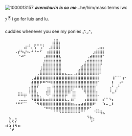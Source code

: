 
![1000013157](https://github.com/user-attachments/assets/36bd1cd6-5d22-456c-aa01-f109f3346a46)
𝒂𝒗𝒆𝒏𝒄𝒉𝒖𝒓𝒊𝒏 𝒊𝒔 𝒔𝒐 𝒎𝒆...he/him/masc terms iwc

ꫂ ၴႅၴ i go for luix and lu.

cuddles whenever you see my ponies ₍^.  ̫.^₎


⠀⠀⠀⠀⠀⠀⠀⠀⠀⠀⠀⠀⠀⠀⠀⣼⣿⡄⠀⠀⠀⠀⠀⠀⠀⠀⠀⠀⠀⠀⠀⠀⠀⠀⠀⠀⠀⠀⠀
⠀⠀⠀⠀⠀⠀⣴⠚⡄⢫⠉⢩⠃⠀⣰⣿⣿⡇⠀⠀⠀⠀⠀⠀⠀⠀⠀⠀⠀⢀⣤⡄⠀⠀⠀⠀⠀⠀⠀
⠀⠀⠀⠠⡞⠳⡜⠦⠚⠘⠒⠋⠀⢰⣿⣿⣿⡇⠀⠀⠀⠀⠀⠀⠀⠀⠀⠀⣰⣿⣿⡇⠀⠀⠀⠀⠀⠀⠀
⠀⠀⠀⠀⠈⠚⠁⠀⠀⠀⠀⠀⢠⣿⣿⣿⣿⣧⠀⠀⠀⠀⠀⠀⠀⠀⢠⣾⣿⣿⣿⠁⠀⠀⠀⠀⠀⠀⠀
⠀⠀⠀⠀⠀⠀⠀⠀⠀⠀⠀⠀⣼⣿⣿⣿⣿⣿⠀⠀⠀⠀⠀⠀⠀⣰⣿⣿⣿⣿⣿⠀⠀⠀⠀⠀⠀⠀⠀
⠀⠀⠀⠀⠀⠀⠀⠀⠀⠀⠀⢰⣿⣿⣿⣿⣿⣿⠀⠀⠀⠀⠀⢀⣾⣿⣿⣿⣿⣿⡇⠀⠀⠀⠀⠀⠀⠀⠀
⠀⠀⠀⠀⠀⠀⠀⠀⠀⠀⢀⣿⣿⣿⣿⣿⣿⣿⣤⣄⣀⡀⣠⣿⣿⣿⣿⣿⣿⣿⠇⠀⠀⠀⠀⠀⠀⠀⠀
⠀⠀⠀⠀⠀⠀⠀⠀⢀⣼⣿⣿⣿⣿⣿⣿⣿⣿⣿⣿⣿⣿⣿⣿⣿⣿⣿⣿⣿⣿⠀⠀⠀⠀⢸⠉⠉⢰⠂
⠀⠀⠀⠀⠀⠀⠀⠀⣾⣿⣿⠟⠛⠙⠻⣿⣿⣿⣿⣿⣿⣿⣿⣿⣿⣿⣿⣿⣿⡏⠀⠀⠀⠀⡇⠀⡰⠃⠀
⠀⠀⠀⠀⠀⠀⠀⢰⣿⣿⠃⠀⠀⢰⡆⢻⣿⣿⣿⣿⣿⡿⠛⠛⠻⣿⣿⣿⣿⠀⠀⠀⠀⢰⠁⡰⠁⠀⠀
⠀⠀⠀⠀⣶⣦⣤⠘⣿⣿⣆⠀⠀⢿⠇⣼⣿⣿⣿⣿⠛⢸⡇⠀⠀⠙⣿⣿⣿⣇⠀⠀⠀⠈⠒⠁⠀⠀⠀
⠀⠀⠀⠀⢀⣀⣁⠀⠻⣿⣿⣷⣦⣤⣶⣿⣿⣿⣿⣇⡀⣾⠃⠀⠀⢠⣿⣿⣿⡇⠀⡔⠒⠲⡄⠀⠀⠀⠀
⠀⠀⠀⠘⠛⠋⠉⠀⠀⠈⠻⢿⣿⣿⣿⣿⣿⣿⣿⣿⣿⣶⣤⣤⣴⣾⣿⣿⠟⠀⠀⠱⠤⣀⠇⠀⠀⠀⠀
⠀⠀⠀⠀⠀⠀⠀⠀⠀⠀⠀⠀⠈⠛⠻⢿⣿⣿⣿⣿⣿⣿⣿⣿⣿⡿⠟⠁⢀⣤⣀⠀⠀⠀⠀⠀⠀⠀⠀
⠀⠀⠀⠀⠀⠀⠀⠀⠀⠀⠀⠀⠀⠀⠀⠀⠀⠈⠉⠉⠉⠉⠉⠉⠀⠀⣀⡀⠀⠉⠙⠓⠀⠀⠀⠀⠀⠀⠀
⠀⡗⡤⡲⠀⠀⠀⠀⠀⠀⠀⠀⠀⠀⠀⠀⠀⠀⠀⠀⠀⠀⠀⠀⠀⠀⠈⢻⠆⠀⠀⠀⠀⠀⠀⠀⠀⠀⠀
⣴⣫⢸⢷⣤⠀⠀⠀⠀⠀⠀⠀⠀⠀⠀⠀⠀⠀⠀⠀⠀⠀⠀⠀⠀⠀⠀⠀⠀⠀⠀⠀⠀⠀⠀⠀⠀⠀⠀
⠀⠈⠞⠀⠀⠀⠀⠀⠀⠀⠀⠀⠀⠀⠀⠀⠀⠀⠀⠀⠀⠀⠀⠀⠀⠀⠀⠀⠀⠀⠀⠀⠀⠀⠀⠀⠀⠀⠀
